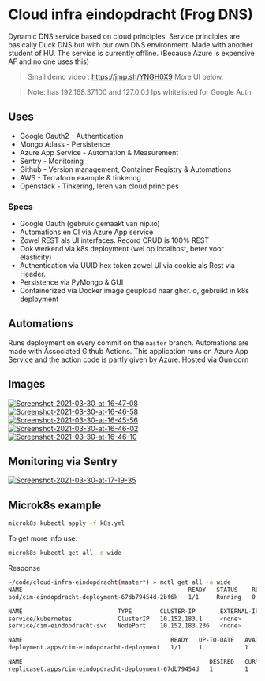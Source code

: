 # Cloud infra eindopdracht (Frog DNS)

Dynamic DNS service based on cloud principles. Service principles are basically Duck DNS but with our own DNS environment. Made with another student of HU.
The service is currently offline. (Because Azure is expensive AF and no one uses this)

> Small demo video : https://jmp.sh/YNGH0X9 More UI below.

> Note: has 192.168.37.100 and 127.0.0.1 Ips whitelisted for Google Auth

## Uses
- Google Oauth2 - Authentication 
- Mongo Atlass - Persistence
- Azure App Service - Automation & Measurement
- Sentry - Monitoring
- Github - Version management, Container Registry & Automations
- AWS - Terraform example & tinkering
- Openstack - Tinkering, leren van cloud principes


### Specs
- Google Oauth (gebruik gemaakt van nip.io)
- Automations en CI via Azure App service
- Zowel REST als UI interfaces. Record CRUD is 100% REST
- Ook werkend via k8s deployment (wel op localhost, beter voor elasticity)
- Authentication via UUID hex token zowel UI via cookie als Rest via Header.
- Persistence via PyMongo & GUI
- Containerized via Docker image geupload naar ghcr.io, gebruikt in k8s deployment

## Automations
Runs deployment on every commit on the `master` branch. Automations are made with Associated Github Actions. This application runs on Azure App Service and the action code is partly given by Azure. Hosted via Gunicorn

## Images
<a href="https://ibb.co/QcCLbp1"><img src="https://i.ibb.co/sP6nmbM/Screenshot-2021-03-30-at-16-47-08.png" alt="Screenshot-2021-03-30-at-16-47-08" border="0"></a>
<a href="https://ibb.co/5nNZx1x"><img src="https://i.ibb.co/TbVyqwq/Screenshot-2021-03-30-at-16-46-58.png" alt="Screenshot-2021-03-30-at-16-46-58" border="0"></a>
<a href="https://ibb.co/xGs2bHK"><img src="https://i.ibb.co/rMtQhsK/Screenshot-2021-03-30-at-16-45-56.png" alt="Screenshot-2021-03-30-at-16-45-56" border="0"></a>
<a href="https://ibb.co/9tc55zq"><img src="https://i.ibb.co/rsFrrTZ/Screenshot-2021-03-30-at-16-46-02.png" alt="Screenshot-2021-03-30-at-16-46-02" border="0"></a>
<a href="https://ibb.co/tHMfhvr"><img src="https://i.ibb.co/2F726C4/Screenshot-2021-03-30-at-16-46-10.png" alt="Screenshot-2021-03-30-at-16-46-10" border="0"></a>

## Monitoring via Sentry
<a href="https://ibb.co/3TWtF0Y"><img src="https://i.ibb.co/HKYmPrp/Screenshot-2021-03-30-at-17-19-35.png" alt="Screenshot-2021-03-30-at-17-19-35" border="0"></a>

## Microk8s example

```bash
microk8s kubectl apply -f k8s.yml
```

To get more info use:
```bash
microk8s kubectl get all -o wide
```

Response
```bash
~/code/cloud-infra-eindopdracht(master*) » mctl get all -o wide
NAME                                               READY   STATUS    RESTARTS   AGE   IP             NODE          NOMINATED NODE   READINESS GATES
pod/cim-eindopdracht-deployment-67db79454d-2bf6k   1/1     Running   0          52m   10.1.254.101   microk8s-vm   <none>           <none>

NAME                           TYPE        CLUSTER-IP       EXTERNAL-IP   PORT(S)          AGE   SELECTOR
service/kubernetes             ClusterIP   10.152.183.1     <none>        443/TCP          8d    <none>
service/cim-eindopdracht-svc   NodePort    10.152.183.236   <none>        5000:30000/TCP   52m   app=cim-eindopdracht

NAME                                          READY   UP-TO-DATE   AVAILABLE   AGE   CONTAINERS         IMAGES                                                SELECTOR
deployment.apps/cim-eindopdracht-deployment   1/1     1            1           52m   cim-eindopdracht   ghcr.io/noudadrichem/cloud-infra-eindopracht:latest   app=cim-eindopdracht

NAME                                                     DESIRED   CURRENT   READY   AGE   CONTAINERS         IMAGES                                                SELECTOR
replicaset.apps/cim-eindopdracht-deployment-67db79454d   1         1         1       52m   cim-eindopdracht   ghcr.io/noudadrichem/cloud-infra-eindopracht:latest   app=cim-eindopdracht,pod-template-hash=67db79454d
```
